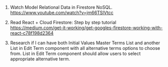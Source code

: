 1. Watch Model Relational Data in Firestore NoSQL.
   https://www.youtube.com/watch?v=jm66TSlVtcc  
2. Read React + Cloud Firestore: Step by step tutorial
   https://medium.com/get-it-working/get-googles-firestore-working-with-react-c78f198d2364   

3. Research if I can have both Initial Values Master Terms List and another List in Edit Term component with all alternative terms options to choose from. List in Edit Term component should allow users to select appropriate alternative term. 